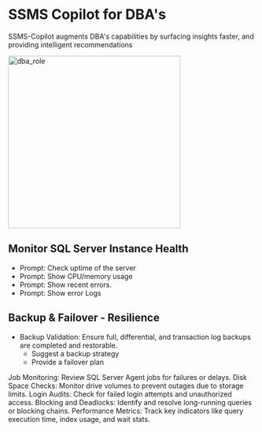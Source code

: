 # SSMS Copilot for DBA's

SSMS-Copilot augments DBA's capabilities by surfacing insights faster, and providing intelligent recommendations

<img width="350" height="350" alt="dba_role" src="https://github.com/user-attachments/assets/db32c6c1-e845-4fe6-98bc-2894bad7dca5" />


## Monitor SQL Server Instance Health

* Prompt: Check uptime of the server
* Prompt: Show  CPU/memory usage
* Prompt: Show recent errors.  
* Prompt: Show error Logs

## Backup & Failover - Resilience
* Backup Validation: Ensure full, differential, and transaction log backups are completed and restorable.
    * Suggest a backup strategy
    * Provide a failover plan

Job Monitoring: Review SQL Server Agent jobs for failures or delays.
Disk Space Checks: Monitor drive volumes to prevent outages due to storage limits.
Login Audits: Check for failed login attempts and unauthorized access.
Blocking and Deadlocks: Identify and resolve long-running queries or blocking chains.
Performance Metrics: Track key indicators like query execution time, index usage, and wait stats.
